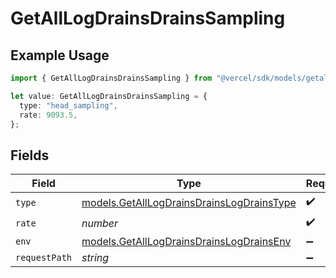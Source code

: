 # GetAllLogDrainsDrainsSampling

## Example Usage

```typescript
import { GetAllLogDrainsDrainsSampling } from "@vercel/sdk/models/getalllogdrainsop.js";

let value: GetAllLogDrainsDrainsSampling = {
  type: "head_sampling",
  rate: 9093.5,
};
```

## Fields

| Field                                                                                        | Type                                                                                         | Required                                                                                     | Description                                                                                  |
| -------------------------------------------------------------------------------------------- | -------------------------------------------------------------------------------------------- | -------------------------------------------------------------------------------------------- | -------------------------------------------------------------------------------------------- |
| `type`                                                                                       | [models.GetAllLogDrainsDrainsLogDrainsType](../models/getalllogdrainsdrainslogdrainstype.md) | :heavy_check_mark:                                                                           | N/A                                                                                          |
| `rate`                                                                                       | *number*                                                                                     | :heavy_check_mark:                                                                           | N/A                                                                                          |
| `env`                                                                                        | [models.GetAllLogDrainsDrainsLogDrainsEnv](../models/getalllogdrainsdrainslogdrainsenv.md)   | :heavy_minus_sign:                                                                           | N/A                                                                                          |
| `requestPath`                                                                                | *string*                                                                                     | :heavy_minus_sign:                                                                           | N/A                                                                                          |